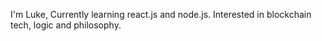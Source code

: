 I'm Luke, 
Currently learning react.js and node.js. 
Interested in blockchain tech, logic and philosophy.

<!---
lukerudloff/lukerudloff is a ✨ special ✨ repository because its `README.md` (this file) appears on your GitHub profile.
You can click the Preview link to take a look at your changes.
--->
